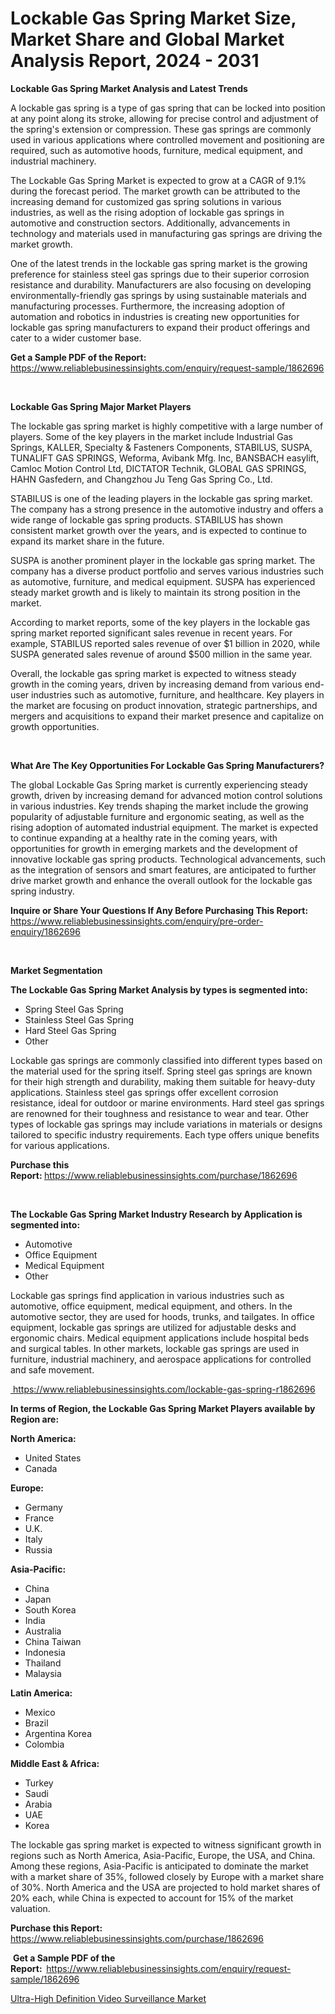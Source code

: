 <p><h1>Lockable Gas Spring Market Size, Market Share and Global Market Analysis Report, 2024 - 2031</h1></p><p><strong>Lockable Gas Spring Market Analysis and Latest Trends</strong></p>
<p><p>A lockable gas spring is a type of gas spring that can be locked into position at any point along its stroke, allowing for precise control and adjustment of the spring's extension or compression. These gas springs are commonly used in various applications where controlled movement and positioning are required, such as automotive hoods, furniture, medical equipment, and industrial machinery.</p><p>The Lockable Gas Spring Market is expected to grow at a CAGR of 9.1% during the forecast period. The market growth can be attributed to the increasing demand for customized gas spring solutions in various industries, as well as the rising adoption of lockable gas springs in automotive and construction sectors. Additionally, advancements in technology and materials used in manufacturing gas springs are driving the market growth.</p><p>One of the latest trends in the lockable gas spring market is the growing preference for stainless steel gas springs due to their superior corrosion resistance and durability. Manufacturers are also focusing on developing environmentally-friendly gas springs by using sustainable materials and manufacturing processes. Furthermore, the increasing adoption of automation and robotics in industries is creating new opportunities for lockable gas spring manufacturers to expand their product offerings and cater to a wider customer base.</p></p>
<p><strong>Get a Sample PDF of the Report:&nbsp;</strong> <a href="https://www.reliablebusinessinsights.com/enquiry/request-sample/1862696">https://www.reliablebusinessinsights.com/enquiry/request-sample/1862696</a></p>
<p>&nbsp;</p>
<p><strong>Lockable Gas Spring Major Market Players</strong></p>
<p><p>The lockable gas spring market is highly competitive with a large number of players. Some of the key players in the market include Industrial Gas Springs, KALLER, Specialty & Fasteners Components, STABILUS, SUSPA, TUNALIFT GAS SPRINGS, Weforma, Avibank Mfg. Inc, BANSBACH easylift, Camloc Motion Control Ltd, DICTATOR Technik, GLOBAL GAS SPRINGS, HAHN Gasfedern, and Changzhou Ju Teng Gas Spring Co., Ltd.</p><p>STABILUS is one of the leading players in the lockable gas spring market. The company has a strong presence in the automotive industry and offers a wide range of lockable gas spring products. STABILUS has shown consistent market growth over the years, and is expected to continue to expand its market share in the future.</p><p>SUSPA is another prominent player in the lockable gas spring market. The company has a diverse product portfolio and serves various industries such as automotive, furniture, and medical equipment. SUSPA has experienced steady market growth and is likely to maintain its strong position in the market.</p><p>According to market reports, some of the key players in the lockable gas spring market reported significant sales revenue in recent years. For example, STABILUS reported sales revenue of over $1 billion in 2020, while SUSPA generated sales revenue of around $500 million in the same year.</p><p>Overall, the lockable gas spring market is expected to witness steady growth in the coming years, driven by increasing demand from various end-user industries such as automotive, furniture, and healthcare. Key players in the market are focusing on product innovation, strategic partnerships, and mergers and acquisitions to expand their market presence and capitalize on growth opportunities.</p></p>
<p>&nbsp;</p>
<p><strong>What Are The Key Opportunities For Lockable Gas Spring Manufacturers?</strong></p>
<p><p>The global Lockable Gas Spring market is currently experiencing steady growth, driven by increasing demand for advanced motion control solutions in various industries. Key trends shaping the market include the growing popularity of adjustable furniture and ergonomic seating, as well as the rising adoption of automated industrial equipment. The market is expected to continue expanding at a healthy rate in the coming years, with opportunities for growth in emerging markets and the development of innovative lockable gas spring products. Technological advancements, such as the integration of sensors and smart features, are anticipated to further drive market growth and enhance the overall outlook for the lockable gas spring industry.</p></p>
<p><strong>Inquire or Share Your Questions If Any Before Purchasing This Report:</strong> <a href="https://www.reliablebusinessinsights.com/enquiry/pre-order-enquiry/1862696">https://www.reliablebusinessinsights.com/enquiry/pre-order-enquiry/1862696</a></p>
<p>&nbsp;</p>
<p><strong>Market Segmentation</strong></p>
<p><strong>The Lockable Gas Spring Market Analysis by types is segmented into:</strong></p>
<p><ul><li>Spring Steel Gas Spring</li><li>Stainless Steel Gas Spring</li><li>Hard Steel Gas Spring</li><li>Other</li></ul></p>
<p><p>Lockable gas springs are commonly classified into different types based on the material used for the spring itself. Spring steel gas springs are known for their high strength and durability, making them suitable for heavy-duty applications. Stainless steel gas springs offer excellent corrosion resistance, ideal for outdoor or marine environments. Hard steel gas springs are renowned for their toughness and resistance to wear and tear. Other types of lockable gas springs may include variations in materials or designs tailored to specific industry requirements. Each type offers unique benefits for various applications.</p></p>
<p><strong>Purchase this Report:&nbsp;</strong><a href="https://www.reliablebusinessinsights.com/purchase/1862696">https://www.reliablebusinessinsights.com/purchase/1862696</a></p>
<p>&nbsp;</p>
<p><strong>The Lockable Gas Spring Market Industry Research by Application is segmented into:</strong></p>
<p><ul><li>Automotive</li><li>Office Equipment</li><li>Medical Equipment</li><li>Other</li></ul></p>
<p><p>Lockable gas springs find application in various industries such as automotive, office equipment, medical equipment, and others. In the automotive sector, they are used for hoods, trunks, and tailgates. In office equipment, lockable gas springs are utilized for adjustable desks and ergonomic chairs. Medical equipment applications include hospital beds and surgical tables. In other markets, lockable gas springs are used in furniture, industrial machinery, and aerospace applications for controlled and safe movement.</p></p>
<p><a href="https://www.reliablebusinessinsights.com/lockable-gas-spring-r1862696">&nbsp;https://www.reliablebusinessinsights.com/lockable-gas-spring-r1862696</a></p>
<p><strong>In terms of Region, the Lockable Gas Spring Market Players available by Region are:</strong></p>
<p>
    <p> <strong> North America: </strong>
        <ul>
            <li>United States</li>
            <li>Canada</li>
        </ul>
        </p> 
    <p> <strong> Europe: </strong>
        <ul>
            <li>Germany</li>
            <li>France</li>
            <li>U.K.</li>
            <li>Italy</li>
            <li>Russia</li>
        </ul>
        </p> 
    <p> <strong> Asia-Pacific: </strong>
        <ul>
            <li>China</li>
            <li>Japan</li>
            <li>South Korea</li>
            <li>India</li>
            <li>Australia</li>
            <li>China Taiwan</li>
            <li>Indonesia</li>
            <li>Thailand</li>
            <li>Malaysia</li>
        </ul>
        </p> 
    <p> <strong> Latin America: </strong>
        <ul>
            <li>Mexico</li>
            <li>Brazil</li>
            <li>Argentina Korea</li>
            <li>Colombia</li>
        </ul>
        </p> 
    <p> <strong> Middle East & Africa: </strong>
        <ul>
            <li>Turkey</li>
            <li>Saudi</li>
            <li>Arabia</li>
            <li>UAE</li>
            <li>Korea</li>
        </ul>
    </p>
    </p>
<p><p>The lockable gas spring market is expected to witness significant growth in regions such as North America, Asia-Pacific, Europe, the USA, and China. Among these regions, Asia-Pacific is anticipated to dominate the market with a market share of 35%, followed closely by Europe with a market share of 30%. North America and the USA are projected to hold market shares of 20% each, while China is expected to account for 15% of the market valuation.</p></p>
<p><strong>Purchase this Report: </strong><a href="https://www.reliablebusinessinsights.com/purchase/1862696">https://www.reliablebusinessinsights.com/purchase/1862696</a></p>
<p>&nbsp;<strong>Get a Sample PDF of the Report:&nbsp;&nbsp;</strong><a href="https://www.reliablebusinessinsights.com/enquiry/request-sample/1862696">https://www.reliablebusinessinsights.com/enquiry/request-sample/1862696</a></p>
<p><strong></strong></p>
<p><p><a href="https://view.publitas.com/reportprime-1/ultra-high-definition-video-surveillance-market-size-is-growing-at-cagr-of-4-this-report-covers-analysis-by-market-segmentation-growth-and-forecast-2024-2031/">Ultra-High Definition Video Surveillance Market</a></p></p>